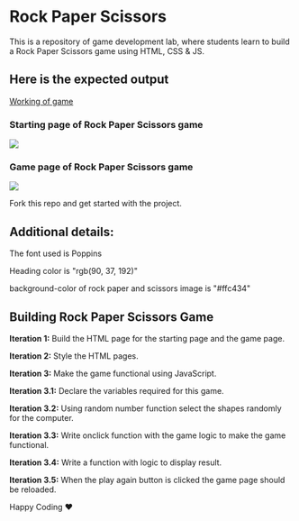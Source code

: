 # Rock Paper Scissors

This is a repository of game development lab, where students learn to build a Rock Paper Scissors game using HTML, CSS & JS.

## Here is the expected output

[Working of game](https://s3.ap-south-1.amazonaws.com/kalvi-education.github.io/front-end-web-development/rock-paper-scissors-game.gif)

### Starting page of Rock Paper Scissors game

![](https://s3.ap-south-1.amazonaws.com/kalvi-education.github.io/front-end-web-development/rock-paper-scissors-home-screen.png)

### Game page of Rock Paper Scissors game

![](https://s3.ap-south-1.amazonaws.com/kalvi-education.github.io/front-end-web-development/rock-paper-scissors-game-screen.png)

Fork this repo and get started with the project.

## Additional details:

The font used is Poppins 

Heading color is "rgb(90, 37, 192)"

background-color of rock paper and scissors image is "#ffc434"

## Building Rock Paper Scissors Game
**Iteration 1:** Build the HTML page for the starting page and the game page.

**Iteration 2:** Style the HTML pages.

**Iteration 3:** Make the game functional using JavaScript.

**Iteration 3.1:** Declare the variables required for this game.

**Iteration 3.2:** Using random number function select the shapes randomly for the computer.

**Iteration 3.3:** Write onclick function with the game logic to make the game functional.

**Iteration 3.4:** Write a function with logic to display result.

**Iteration 3.5:** When the play again button is clicked the game page should be reloaded.

Happy Coding ❤️ 
